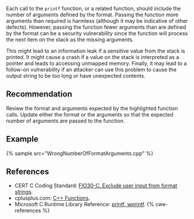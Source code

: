 Each call to the `printf` function, or a related function, should include the number of arguments defined by the format. Passing the function more arguments than required is harmless (although it may be indicative of other defects). However, passing the function fewer arguments than are defined by the format can be a security vulnerability since the function will process the next item on the stack as the missing arguments.

This might lead to an information leak if a sensitive value from the stack is printed. It might cause a crash if a value on the stack is interpreted as a pointer and leads to accessing unmapped memory. Finally, it may lead to a follow-on vulnerability if an attacker can use this problem to cause the output string to be too long or have unexpected contents.


## Recommendation
Review the format and arguments expected by the highlighted function calls. Update either the format or the arguments so that the expected number of arguments are passed to the function.


## Example
{% sample src="WrongNumberOfFormatArguments.cpp" %}

## References
* CERT C Coding Standard: [FIO30-C. Exclude user input from format strings](https://www.securecoding.cert.org/confluence/display/c/FIO30-C.+Exclude+user+input+from+format+strings).
* cplusplus.com: [C++ Functions](http://www.tutorialspoint.com/cplusplus/cpp_functions.htm).
* Microsoft C Runtime Library Reference: [printf, wprintf](https://docs.microsoft.com/en-us/cpp/c-runtime-library/reference/printf-printf-l-wprintf-wprintf-l).
{% cwe-references %}
